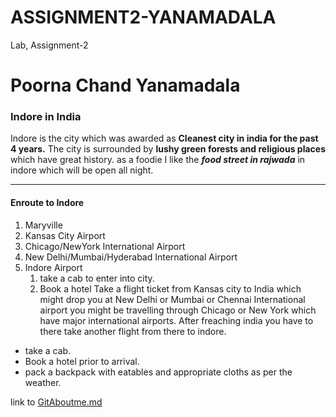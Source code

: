 # ASSIGNMENT2-YANAMADALA
Lab, Assignment-2

# Poorna Chand Yanamadala

### Indore in India
Indore is the city which was awarded as **Cleanest city in india for the past 4 years.** The city is surrounded by **lushy green forests and religious places** which have great history. as a foodie I like the ***food street in rajwada*** in indore which will be open all night.


***

#### Enroute to Indore

1. Maryville
2. Kansas City Airport
3. Chicago/NewYork International Airport
4. New Delhi/Mumbai/Hyderabad International Airport
5. Indore Airport
    1. take a cab to enter into city.
    2. Book a hotel 
Take a flight ticket from Kansas city to India which might drop you at New Delhi or Mumbai or Chennai International airport you might be travelling through Chicago or New York which have major international airports. After freaching india you have to there take another flight from there to indore.


* take a cab.
* Book a hotel prior to arrival.
* pack a backpack with eatables and appropriate cloths as per the weather.


link to [GitAboutme.md](https://github.com/p00rna11/assignment2-Yanamadala/blob/6c0cc3bc001cba5ef80d40f9cd16cfdafab624ec/AboutMe.md)



